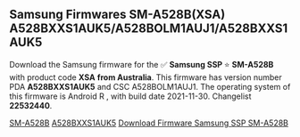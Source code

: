 <h2>Samsung Firmwares SM-A528B(XSA) A528BXXS1AUK5/A528BOLM1AUJ1/A528BXXS1AUK5</h2>
Download the Samsung firmware for the ✅ <strong>Samsung SSP </strong> ⭐ <strong>SM-A528B</strong> with product code <strong>XSA</strong> <strong> from Australia</strong>. This firmware has version number PDA <strong>A528BXXS1AUK5</strong> and CSC A528BOLM1AUJ1. The operating system of this firmware is Android R , with build date 2021-11-30. Changelist <strong>22532440</strong>.


[SM-A528B](https://samfirm.shop/samsung/model/SM-A528B)
[A528BXXS1AUK5](https://samfirm.shop/samsung/pda/A528BXXS1AUK5)
[Download Firmware Samsung SSP SM-A528B](https://samfirm.shop/samsung/firmware/478675)
